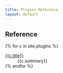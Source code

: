 ```yaml
---
title: Plugins Reference
layout: default
---
```


## Reference

<div>
<dl class="property-index">

{% for c in site.plugins %}<dt><a href="{{ c.url | prepend: site.baseurl }}">{{c.title}}</a></dt><dd>{{c.summary}}</dd>
{% endfor %}

</dl>
</div>


